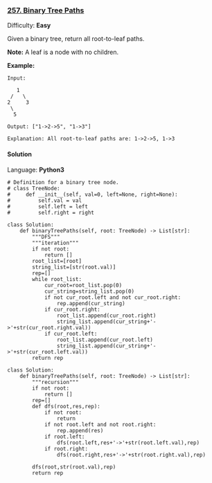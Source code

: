 ### [257\. Binary Tree Paths](https://leetcode.com/problems/binary-tree-paths/)

Difficulty: **Easy**


Given a binary tree, return all root-to-leaf paths.

**Note:** A leaf is a node with no children.

**Example:**

```
Input:

   1
 /   \
2     3
 \
  5

Output: ["1->2->5", "1->3"]

Explanation: All root-to-leaf paths are: 1->2->5, 1->3
```


#### Solution

Language: **Python3**

```python3
# Definition for a binary tree node.
# class TreeNode:
#     def __init__(self, val=0, left=None, right=None):
#         self.val = val
#         self.left = left
#         self.right = right

class Solution:
    def binaryTreePaths(self, root: TreeNode) -> List[str]:
        """DFS"""
        """iteration"""
        if not root:
            return []
        root_list=[root]
        string_list=[str(root.val)]
        rep=[]
        while root_list:
            cur_root=root_list.pop(0)
            cur_string=string_list.pop(0)
            if not cur_root.left and not cur_root.right:
                rep.append(cur_string)
            if cur_root.right:
                root_list.append(cur_root.right)
                string_list.append(cur_string+'->'+str(cur_root.right.val))
            if cur_root.left:
                root_list.append(cur_root.left)
                string_list.append(cur_string+'->'+str(cur_root.left.val))
        return rep

```
```python3
class Solution:
    def binaryTreePaths(self, root: TreeNode) -> List[str]:
        """recursion"""
        if not root:
            return []
        rep=[]
        def dfs(root,res,rep):
            if not root:
                return
            if not root.left and not root.right:
                rep.append(res)
            if root.left:
                dfs(root.left,res+'->'+str(root.left.val),rep)
            if root.right:
                dfs(root.right,res+'->'+str(root.right.val),rep)
        
        dfs(root,str(root.val),rep)
        return rep
```